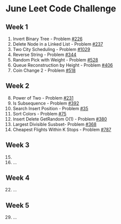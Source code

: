 # June Leet Code Challenge

## Week 1
   1. Invert Binary Tree - Problem [#226](https://leetcode.com/problems/invert-binary-tree/)
   2. Delete Node in a Linked List - Problem [#237](https://leetcode.com/problems/delete-node-in-a-linked-list/)
   3. Two City Scheduling - Problem [#1029](https://leetcode.com/problems/two-city-scheduling/)
   4. Reverse String - Problem [#344](https://leetcode.com/problems/reverse-string/)
   5. Random Pick with Weight - Problem [#528](https://leetcode.com/problems/random-pick-with-weight/)
   6. Queue Reconstruction by Height - Problem [#406](https://leetcode.com/problems/queue-reconstruction-by-height/)
   7. Coin Change 2 - Problem [#518](https://leetcode.com/problems/coin-change-2/)

## Week 2
  8. Power of Two - Problem [#231](https://leetcode.com/problems/power-of-two/)
  9. Is Subsequence - Problem [#392](https://leetcode.com/problems/is-subsequence/)
  10. Search Insert Position - Problem [#35](https://leetcode.com/problems/search-insert-position/)
  11. Sort Colors - Problem [#75](https://leetcode.com/problems/sort-colors/)
  12. Insert Delete GetRandom O(1) - Problem [#380](https://leetcode.com/problems/insert-delete-getrandom-o1/)
  13. Largest Divisible Susbset- Problem [#368](https://leetcode.com/problems/largest-divisible-subset/)
  14. Cheapest Flights Within K Stops - Problem [#787](https://leetcode.com/problems/cheapest-flights-within-k-stops/)

## Week 3
  15. 
  16. ...
  
## Week 4
  22. ...
  
## Week 5
  29. ...
